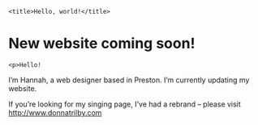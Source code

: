 <html lang="en">
  <head>

    <title>Hello, world!</title>
  </head>
  <body>
    <h1>New website coming soon!</h1>

    <p>Hello!

I’m Hannah, a web designer based in Preston. I’m currently updating my website.

If you’re looking for my singing page, I’ve had a rebrand – please visit <a href="http://www.donnatrilby.com">http://www.donnatrilby.com</a></p>

  </body>
</html>
